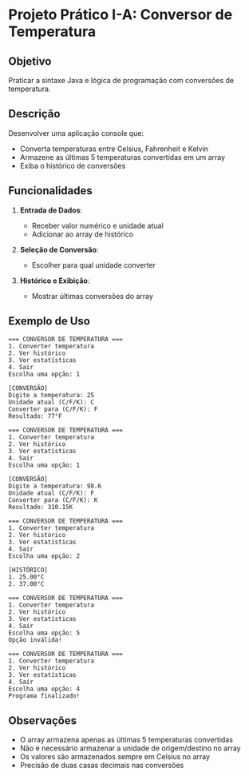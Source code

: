 # Projeto Prático I-A: Conversor de Temperatura

## Objetivo
Praticar a sintaxe Java e lógica de programação com conversões de temperatura.

## Descrição
Desenvolver uma aplicação console que:
- Converta temperaturas entre Celsius, Fahrenheit e Kelvin
- Armazene as últimas 5 temperaturas convertidas em um array
- Exiba o histórico de conversões

## Funcionalidades
1. **Entrada de Dados**:
   - Receber valor numérico e unidade atual
   - Adicionar ao array de histórico

2. **Seleção de Conversão**:
   - Escolher para qual unidade converter

3. **Histórico e Exibição**:
   - Mostrar últimas conversões do array

## Exemplo de Uso
```
=== CONVERSOR DE TEMPERATURA ===
1. Converter temperatura
2. Ver histórico
3. Ver estatísticas
4. Sair
Escolha uma opção: 1

[CONVERSÃO]
Digite a temperatura: 25
Unidade atual (C/F/K): C
Converter para (C/F/K): F
Resultado: 77°F

=== CONVERSOR DE TEMPERATURA ===
1. Converter temperatura
2. Ver histórico
3. Ver estatísticas
4. Sair
Escolha uma opção: 1

[CONVERSÃO]
Digite a temperatura: 98.6
Unidade atual (C/F/K): F
Converter para (C/F/K): K
Resultado: 310.15K

=== CONVERSOR DE TEMPERATURA ===
1. Converter temperatura
2. Ver histórico
3. Ver estatísticas
4. Sair
Escolha uma opção: 2

[HISTÓRICO]
1. 25.00°C
2. 37.00°C

=== CONVERSOR DE TEMPERATURA ===
1. Converter temperatura
2. Ver histórico
3. Ver estatísticas
4. Sair
Escolha uma opção: 5
Opção inválida!

=== CONVERSOR DE TEMPERATURA ===
1. Converter temperatura
2. Ver histórico
3. Ver estatísticas
4. Sair
Escolha uma opção: 4
Programa finalizado!
```

## Observações
- O array armazena apenas as últimas 5 temperaturas convertidas
- Não é necessário armazenar a unidade de origem/destino no array
- Os valores são armazenados sempre em Celsius no array
- Precisão de duas casas decimais nas conversões
